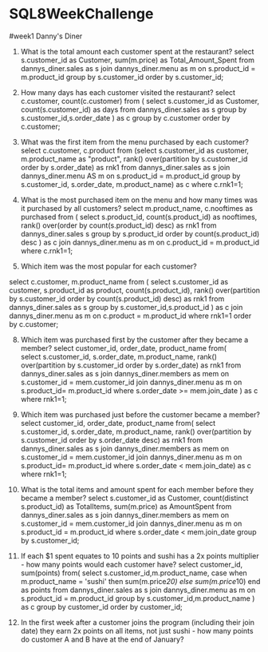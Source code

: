 # SQL8WeekChallenge

#week1
Danny's Diner

1. What is the total amount each customer spent at the restaurant?
select s.customer_id as Customer, 
sum(m.price) as Total_Amount_Spent
from dannys_diner.sales as s join dannys_diner.menu as m
on s.product_id = m.product_id 
group by s.customer_id
order by s.customer_id;

2. How many days has each customer visited the restaurant?
select c.customer, count(c.customer) from
(
  select s.customer_id as Customer,
  count(s.customer_id) as days
  from dannys_diner.sales as s
  group by s.customer_id,s.order_date
 ) as c
 group by c.customer
 order by c.customer;

3. What was the first item from the menu purchased by each customer?
select c.customer, c.product from
(select s.customer_id as customer,
 m.product_name as "product",
rank() over(partition by s.customer_id order by s.order_date) as rnk1
from dannys_diner.sales as s join dannys_diner.menu AS m
on s.product_id = m.product_id
group by s.customer_id, s.order_date, m.product_name) as c
where c.rnk1=1;

4. What is the most purchased item on the menu and how many times was it purchased by all customers?
select m.product_name, c.nooftimes as purchased
from
(
  select s.product_id, 
  count(s.product_id) as nooftimes, 
  rank() over(order by count(s.product_id) desc) as rnk1
  from dannys_diner.sales s
  group by s.product_id
  order by count(s.product_id) desc
  ) as c join dannys_diner.menu as m
on c.product_id = m.product_id
where c.rnk1=1;

6. Which item was the most popular for each customer?

select c.customer, m.product_name from 
(
  select s.customer_id as customer, s.product_id as product,
  count(s.product_id),
  rank() over(partition by s.customer_id order by count(s.product_id) desc) as rnk1 
  from dannys_diner.sales as s 
  group by s.customer_id,s.product_id
  ) as c join dannys_diner.menu as m
  on c.product = m.product_id
  where rnk1=1
  order by c.customer;
  
8. Which item was purchased first by the customer after they became a member?
select customer_id, order_date, product_name from(  
select s.customer_id,
s.order_date,
m.product_name,
rank() over(partition by s.customer_id order by s.order_date) as rnk1
from dannys_diner.sales as s
join
dannys_diner.members as mem
on s.customer_id = mem.customer_id
join dannys_diner.menu as m
on s.product_id= m.product_id 
where s.order_date >= mem.join_date ) as c
where rnk1=1;

10. Which item was purchased just before the customer became a member?
select customer_id, order_date, product_name from(
select s.customer_id,
s.order_date,
m.product_name,
rank() over(partition by s.customer_id order by s.order_date desc) as rnk1
from dannys_diner.sales as s
join
dannys_diner.members as mem
on s.customer_id = mem.customer_id
join dannys_diner.menu as m
on s.product_id= m.product_id 
where s.order_date < mem.join_date) as c where rnk1=1;

12. What is the total items and amount spent for each member before they became a member?
select s.customer_id as Customer,
count(distinct s.product_id) as TotalItems, sum(m.price) as AmountSpent
from dannys_diner.sales as s
join dannys_diner.members as mem
on s.customer_id = mem.customer_id
join dannys_diner.menu as m
on s.product_id = m.product_id
where s.order_date < mem.join_date
group by s.customer_id;

14.  If each $1 spent equates to 10 points and sushi has a 2x points multiplier - how many points would each customer have?
select customer_id, sum(points)
from(
  select s.customer_id,m.product_name,
  case 
  when m.product_name = 'sushi' then sum(m.price*20)
  else sum(m.price*10)
  end as points
  from dannys_diner.sales as s
  join dannys_diner.menu as m
  on s.product_id = m.product_id
  group by  s.customer_id,m.product_name
  ) as c
  group by customer_id
  order by customer_id;
  
16. In the first week after a customer joins the program (including their join date) they earn 2x points on all items, not just sushi - how many points do customer A and B have at the end of January?
